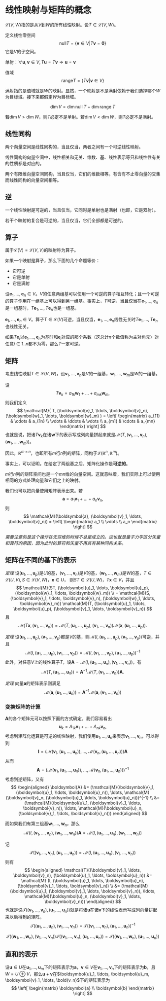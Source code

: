 # 线性映射与矩阵的概念

$\mathcal{L} (V, W)$指的是从$V$到$W$的所有线性映射。设$T \in \mathcal{L}(V, W)$。

定义线性零空间
$$
\mathrm{null} T = \{ \boldsymbol{v} \in V | T \boldsymbol{v} = \boldsymbol{0} \}
$$
它是$V$的子空间。

单射：$\forall \boldsymbol{u}, \boldsymbol{v} \in V, T \boldsymbol{u} = T \boldsymbol{v} \Rightarrow \boldsymbol{u} = \boldsymbol{v}$

值域
$$
\mathrm{range} T = \{T\boldsymbol{v}| \boldsymbol{v} \in V \}
$$

满射指的是值域就是$W$的映射。显然，一个映射是不是满射依赖于我们选择哪个$W$为目标域。接下来都假定$W$为目标域。

$$
\dim V = \dim \mathrm{null} \; T + \dim \mathrm{range} \; T
$$

若$\dim V > \dim W$，则$T$必定不是单射。若$\dim V < \dim W$，则$T$必定不是满射。

## 线性同构
两个向量空间是线性同构的，当且仅当，两者之间有一个可逆线性映射。

线性同构的向量空间中，线性相关和无关、维数、基、线性表示等只和线性性有关的性质都是对应的。

两个有限维向量空间同构，当且仅当，它们的维数相等。有含有不止零向量的交集而线性同构的向量空间相等。

## 逆

一个线性映射是可逆的，当且仅当，它同时是单射也是满射（也即，它是双射）。

若干个映射的复合是可逆的，当且仅当，它们全部都是可逆的。

## 算子
属于$\mathcal{L}(V) = \mathcal{L}(V, V)$的映射称为算子。

如果一个映射是算子，那么下面的几个命题等价：
- 它可逆
- 它是单射
- 它是满射

设$\boldsymbol{e}_1, \ldots, \boldsymbol{e}_n \in V$。$V$的任意两组基可以使用一个可逆的算子相互转化；且一个可逆的算子作用在一组基上可以得到另一组基。事实上，$T$可逆，当且仅当在$\boldsymbol{e}_1, \ldots, \boldsymbol{e}_n$是一组基时，$T\boldsymbol{e}_1, \ldots, T \boldsymbol{e}_n$也是一组基。

$\boldsymbol{e}_1, \ldots, \boldsymbol{e}_n \in V$。算子$T \in \mathcal{L}(V)$可逆，当且仅当，$\boldsymbol{e}_1, \ldots, \boldsymbol{e}_n$线性无关时$T\boldsymbol{e}_1, \ldots, T \boldsymbol{e}_n$也线性无关。

如果$T\boldsymbol{e}_i$以$\boldsymbol{e}_1, \ldots, \boldsymbol{e}_n$为基时和$\boldsymbol{e}_i$对应的那个系数（这总计$n$个数值称为主对角元）对任意$i\in 1 .. n$都不为零，那么$T$一定可逆。

## 矩阵
考虑线性映射$T \in \mathcal{L}(V, W)$，设$\boldsymbol{v}_1, \ldots,  \boldsymbol{v}_n$是$V$的一组基，$\boldsymbol{w}_1, \ldots, \boldsymbol{w}_m$是$W$的一组基。

设
$$
T \boldsymbol{v}_k = a_{1k} \boldsymbol{w}_1 + \ldots + a_{mk} \boldsymbol{w}_m,
$$
则我们定义
$$
\mathcal{M}(
    T, (\boldsymbol{v}_1, \ldots,  \boldsymbol{v}_n), (\boldsymbol{w}_1, \ldots, \boldsymbol{w}_m)
) = \left[
    \begin{matrix}
        a_{11} & \cdots & a_{1n} \\
        \vdots & \ddots & \vdots \\
        a_{m1} & \cdots & a_{mn}
    \end{matrix}
\right]
$$
也就是说，把诸$T\boldsymbol{v}_k$在诸$\boldsymbol{w}$下的表示写成列向量拼起来就是$\mathcal{M}(T, (\boldsymbol{v}_1, \ldots,  \boldsymbol{v}_n), (\boldsymbol{w}_1, \ldots, \boldsymbol{w}_m))$。

因此，$\mathbb{R}^{m\times n}$，也即所有$m$行$n$列的矩阵，同构于$\mathcal{L}(\mathbb{R}^n, \mathbb{R}^m)$。

事实上，可以证明，在给定了两组基之后，矩阵化操作是**可逆的**。

$m$行$n$列的矩阵空间也是一个$mn$维的向量空间。这就意味着，我们实际上可以使用相同的方式处理向量和它们之上的映射。

我们也可以把向量使用矩阵表示出来。若
$$
\boldsymbol{a} = a_1 \boldsymbol{v}_1 + \ldots + a_n \boldsymbol{v}_n,
$$
则
$$
\mathcal{M}(\boldsymbol{a}, (\boldsymbol{v}_1, \ldots, \boldsymbol{v}_n)) = 
\left[
    \begin{matrix}
        a_1 \\
        \vdots \\
        a_n
    \end{matrix}
\right]
$$

*需要注意的是这个操作在无穷维的时候不总是成立的。这也就是量子力学区分矢量和算符的原因，因为此时的算符和矢量不再具有某种同构关系。*

## 矩阵在不同的基下的表示

*定理* 设$(\boldsymbol{u}_1, \ldots, \boldsymbol{u}_p)$是$U$的基，$(\boldsymbol{v}_1, \ldots, \boldsymbol{v}_n)$是$V$的基，$(\boldsymbol{w}_1, \ldots, \boldsymbol{w}_m)$是$W$的基，$T \in \mathcal{L}(U, V), S \in \mathcal{L}(V, W)$，$\boldsymbol{x} \in U$，
则$ST \in \mathcal{L}(U, W)$，$T \boldsymbol{x} \in V$，并且
$$
\mathcal{M}(ST, (\boldsymbol{u}_1, \ldots, \boldsymbol{u}_p), (\boldsymbol{w}_1, \ldots, \boldsymbol{w}_m)) \\
= \mathcal{M}(S, (\boldsymbol{v}_1, \ldots, \boldsymbol{v}_n), (\boldsymbol{w}_1, \ldots, \boldsymbol{w}_m)) \mathcal{M}(T, (\boldsymbol{u}_1, \ldots, \boldsymbol{u}_p), (\boldsymbol{v}_1, \ldots, \boldsymbol{v}_n))
$$
且
$$
\mathcal{M}(T \boldsymbol{x}, (\boldsymbol{v}_1, \ldots, \boldsymbol{v}_n)) = \mathcal{M}(T, (\boldsymbol{u}_1, \ldots, \boldsymbol{u}_p), (\boldsymbol{v}_1, \ldots, \boldsymbol{v}_n)) \mathcal{M} (\boldsymbol{x}, (\boldsymbol{u}_1, \ldots, \boldsymbol{u}_p)).
$$


*定理* 设$(\boldsymbol{u}_1, \ldots, \boldsymbol{u}_p), (\boldsymbol{v}_1, \ldots, \boldsymbol{v}_p)$都是$V$的基，则$\mathcal{M}(I, (\boldsymbol{u}_1, \ldots, \boldsymbol{u}_p), (\boldsymbol{v}_1, \ldots, \boldsymbol{v}_p))$可逆，并且
$$
\mathcal{M}(I, (\boldsymbol{u}_1, \ldots, \boldsymbol{u}_p), (\boldsymbol{v}_1, \ldots, \boldsymbol{v}_p)) = \mathcal{M}(I, (\boldsymbol{v}_1, \ldots, \boldsymbol{v}_p), (\boldsymbol{u}_1, \ldots, \boldsymbol{u}_p))^{-1}
$$
此外，对任意$V$上的线性算子$T$，设$\boldsymbol{A} = \mathcal{M}(I, (\boldsymbol{u}_1, \ldots, \boldsymbol{u}_n), (\boldsymbol{v}_1, \ldots, \boldsymbol{v}_n))$，有
$$
\mathcal{M}(T, (\boldsymbol{u}_1, \ldots, \boldsymbol{u}_n)) = \boldsymbol{A}^{-1} \mathcal{M}(T, (\boldsymbol{v}_1, \ldots, \boldsymbol{v}_n)) \boldsymbol{A}.
$$


*定理* 向量$\boldsymbol{a}$的矩阵表示则满足
$$
\mathcal{M}(\boldsymbol{a}, (\boldsymbol{u}_1, \ldots, \boldsymbol{u}_n)) = \boldsymbol{A}^{-1} \mathcal{M}(\boldsymbol{a}, (\boldsymbol{v}_1, \ldots, \boldsymbol{v}_n))
$$

### 变换矩阵的计算
$\boldsymbol{A}$的各个矩阵元可以按照下面的方式确定。我们容易看出
$$
\boldsymbol{u}_k = A_{1k}\boldsymbol{v}_1 + \ldots + A_{nk} \boldsymbol{v}_n,
$$
考虑到矩阵化运算是可逆的线性映射，我们使用$\boldsymbol{u}_1, \ldots, \boldsymbol{u}_n$来表示$\boldsymbol{v}_1, \ldots, \boldsymbol{v}_n$，可以得到
$$
\boldsymbol{I} = (\mathcal{M}(\boldsymbol{v}_1, (\boldsymbol{u}_1, \ldots, \boldsymbol{u}_n)), \ldots, \mathcal{M}(\boldsymbol{v}_n, (\boldsymbol{u}_1, \ldots, \boldsymbol{u}_n))) \boldsymbol{A}
$$
从而
$$
\boldsymbol{A} = (\mathcal{M}(\boldsymbol{v}_1, (\boldsymbol{u}_1, \ldots, \boldsymbol{u}_n)), \ldots, \mathcal{M}(\boldsymbol{v}_n, (\boldsymbol{u}_1, \ldots, \boldsymbol{u}_n)))^{-1}
$$
考虑到逆矩阵，又有
$$
\begin{aligned}
    \boldsymbol{A} &= (\mathcal{M}(\boldsymbol{v}_1, (\boldsymbol{u}_1, \ldots, \boldsymbol{u}_n)), \ldots, \mathcal{M}(\boldsymbol{v}_n, (\boldsymbol{u}_1, \ldots, \boldsymbol{u}_n)))^{-1} \\
    &= (\mathcal{M}(\boldsymbol{u}_1, (\boldsymbol{v}_1, \ldots, \boldsymbol{v}_n)), \ldots, \mathcal{M}(\boldsymbol{u}_n, (\boldsymbol{v}_1, \ldots, \boldsymbol{v}_n)))
\end{aligned}
$$

而如果我们有第三组基$\boldsymbol{w}_1, \ldots, \boldsymbol{w}_n$，那么
$$
\mathcal{M}(I, (\boldsymbol{v}_1, \ldots, \boldsymbol{v}_n), (\boldsymbol{w}_1, \ldots, \boldsymbol{w}_n)) \boldsymbol{A} = \mathcal{M} (I, (\boldsymbol{u}_1, \ldots, \boldsymbol{u}_n), (\boldsymbol{w}_1, \ldots, \boldsymbol{w}_n))
$$

记
$$
\mathcal{T}((\boldsymbol{v}_1, \ldots, \boldsymbol{v}_n), (\boldsymbol{u}_1, \ldots, \boldsymbol{u}_n)) = \mathcal{M} (I, (\boldsymbol{u}_1, \ldots, \boldsymbol{u}_n), (\boldsymbol{v}_1, \ldots, \boldsymbol{v}_n))
$$
则有
$$
\begin{aligned}
    \mathcal{T}((\boldsymbol{v}_1, \ldots, \boldsymbol{v}_n), (\boldsymbol{u}_1, \ldots, \boldsymbol{u}_n)) &= \mathcal{M} (I, (\boldsymbol{u}_1, \ldots, \boldsymbol{u}_n), (\boldsymbol{v}_1, \ldots, \boldsymbol{v}_n)) \\
    &= (\mathcal{M}(\boldsymbol{u}_1, (\boldsymbol{v}_1, \ldots, \boldsymbol{v}_n)), \ldots, \mathcal{M}(\boldsymbol{u}_n, (\boldsymbol{v}_1, \ldots, \boldsymbol{v}_n)))
\end{aligned}
$$
也就是说$\mathcal{T}((\boldsymbol{v}_1, \ldots, \boldsymbol{v}_n), (\boldsymbol{u}_1, \ldots, \boldsymbol{u}_n))$就是将诸$\boldsymbol{u}$在诸$\boldsymbol{v}$下的线性表示写成列向量拼起来以后得到的矩阵。
$$
\mathcal{T}((\boldsymbol{u}_1, \ldots, \boldsymbol{u}_n), (\boldsymbol{v}_1, \ldots, \boldsymbol{v}_n)) = \mathcal{T}((\boldsymbol{v}_1, \ldots, \boldsymbol{v}_n), (\boldsymbol{u}_1, \ldots, \boldsymbol{u}_n))^{-1}
$$

$$
\mathcal{T}((\boldsymbol{w}_1, \ldots, \boldsymbol{w}_n), (\boldsymbol{v}_1, \ldots, \boldsymbol{v}_n)) \mathcal{T}((\boldsymbol{v}_1, \ldots, \boldsymbol{v}_n), (\boldsymbol{u}_1, \ldots, \boldsymbol{u}_n)) = \mathcal{T} ((\boldsymbol{w}_1, \ldots, \boldsymbol{w}_n), (\boldsymbol{u}_1, \ldots, \boldsymbol{u}_n))
$$

## 直和的表示
设$\boldsymbol{u} \in U$在$\boldsymbol{u}_1, \ldots, \boldsymbol{u}_m$下的矩阵表示为$\boldsymbol{a}$，$\boldsymbol{v} \in V$在$\boldsymbol{v}_1, \ldots, \boldsymbol{v}_n$下的矩阵表示为$\boldsymbol{b}$，且$W = U \oplus V$，那么$\boldsymbol{u} + \boldsymbol{v}$在$\boldsymbol{u}_1, \ldots, \boldsymbol{u}_m, \boldsymbol{v}_1, \ldots, \bold{v_n}$下的矩阵表示为
$$
\left[
    \begin{matrix}
        \boldsymbol{a} \\
        \boldsymbol{b}
    \end{matrix}
\right]
$$
